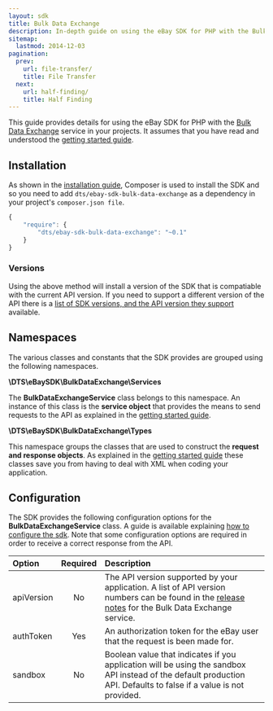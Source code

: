 ```yaml
---
layout: sdk
title: Bulk Data Exchange
description: In-depth guide on using the eBay SDK for PHP with the Bulk Data Exchange service.
sitemap:
  lastmod: 2014-12-03
pagination:
  prev:
    url: file-transfer/
    title: File Transfer
  next:
    url: half-finding/
    title: Half Finding
---
```

This guide provides details for using the eBay SDK for PHP with the [Bulk Data Exchange](https://developer.ebay.com/DevZone/large-merchant-services/Concepts/LMS_APIGuide.html#bdxservice) service in your projects. It assumes that you have read and understood the [getting started guide](/sdk/guides/getting-started/).

## Installation

As shown in the [installation guide](/sdk/guides/installation/), Composer is used to install the SDK and so you need to add `dts/ebay-sdk-bulk-data-exchange` as a dependency in your project's `composer.json file`.

```javascript
{
    "require": {
        "dts/ebay-sdk-bulk-data-exchange": "~0.1"
    }
}
```

### Versions

Using the above method will install a version of the SDK that is compatiable with the current API version. If you need to support a different version of the API there is a [list of SDK versions, and the API version they support](/sdk/guides/versions/#exchange) available.

## Namespaces

The various classes and constants that the SDK provides are grouped using the following namespaces.

**\DTS\eBaySDK\BulkDataExchange\Services**

The **BulkDataExchangeService** class belongs to this namespace. An instance of this class is the **service object** that provides the means to send requests to the API as explained in the [getting started guide](/sdk/guides/getting-started/#service-object).

**\DTS\eBaySDK\BulkDataExchange\Types**

This namespace groups the classes that are used to construct the **request and response objects**. As explained in the [getting started guide](/sdk/guides/getting-started/#request-object) these classes save you from having to deal with XML when coding your application.

## Configuration

The SDK provides the following configuration options for the **BulkDataExchangeService** class. A guide is available explaining [how to configure the sdk](/sdk/guides/configuring/). Note that some configuration options are required in order to receive a correct response from the API.

| Option     | Required | Description |
|:-----------|:--------:|:------------|
| apiVersion | No       | The API version supported by your application. A list of API version numbers can be found in the [release notes](https://developer.ebay.com/DevZone/bulk-data-exchange/ReleaseNotes.html) for the Bulk Data Exchange service. |
| authToken  | Yes      | An authorization token for the eBay user that the request is been made for. |
| sandbox    | No       | Boolean value that indicates if you application will be using the sandbox API instead of the default production API. Defaults to false if a value is not provided. |

